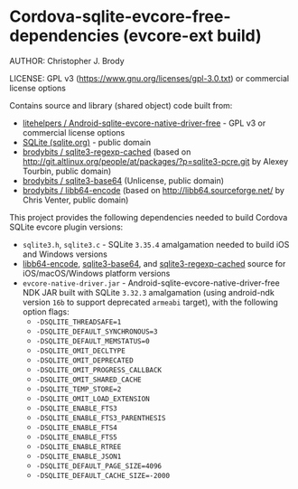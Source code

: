 # Cordova-sqlite-evcore-free-dependencies (evcore-ext build)

AUTHOR: Christopher J. Brody

LICENSE: GPL v3 (<https://www.gnu.org/licenses/gpl-3.0.txt>) or commercial license options

Contains source and library (shared object) code built from:
- [litehelpers / Android-sqlite-evcore-native-driver-free](https://github.com/litehelpers/Android-sqlite-evcore-native-driver-free) - GPL v3 or commercial license options
- [SQLite (sqlite.org)](https://sqlite.org/) - public domain
- [brodybits / sqlite3-regexp-cached](https://github.com/brodybits/sqlite3-regexp-cached) (based on <http://git.altlinux.org/people/at/packages/?p=sqlite3-pcre.git> by Alexey Tourbin, public domain)
- [brodybits / sqlite3-base64](https://github.com/brodybits/sqlite3-base64) (Unlicense, public domain)
- [brodybits / libb64-encode](https://github.com/brodybits/libb64-encode) (based on <http://libb64.sourceforge.net/> by Chris Venter, public domain)

This project provides the following dependencies needed to build Cordova SQLite evcore plugin versions:
- `sqlite3.h`, `sqlite3.c` - SQLite `3.35.4` amalgamation needed to build iOS and Windows versions
- [libb64-encode](https://github.com/brodybits/libb64-encode), [sqlite3-base64](https://github.com/brodybits/sqlite3-base64), and [sqlite3-regexp-cached](https://github.com/brodybits/sqlite3-regexp-cached) source for iOS/macOS/Windows platform versions
- `evcore-native-driver.jar` - Android-sqlite-evcore-native-driver-free NDK JAR built with SQLite `3.32.3` amalgamation (using android-ndk version `16b` to support deprecated `armeabi` target), with the following option flags:
   - `-DSQLITE_THREADSAFE=1`
   - `-DSQLITE_DEFAULT_SYNCHRONOUS=3`
   - `-DSQLITE_DEFAULT_MEMSTATUS=0`
   - `-DSQLITE_OMIT_DECLTYPE`
   - `-DSQLITE_OMIT_DEPRECATED`
   - `-DSQLITE_OMIT_PROGRESS_CALLBACK`
   - `-DSQLITE_OMIT_SHARED_CACHE`
   - `-DSQLITE_TEMP_STORE=2`
   - `-DSQLITE_OMIT_LOAD_EXTENSION`
   - `-DSQLITE_ENABLE_FTS3`
   - `-DSQLITE_ENABLE_FTS3_PARENTHESIS`
   - `-DSQLITE_ENABLE_FTS4`
   - `-DSQLITE_ENABLE_FTS5`
   - `-DSQLITE_ENABLE_RTREE`
   - `-DSQLITE_ENABLE_JSON1`
   - `-DSQLITE_DEFAULT_PAGE_SIZE=4096`
   - `-DSQLITE_DEFAULT_CACHE_SIZE=-2000`
